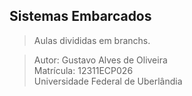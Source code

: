 ## Sistemas Embarcados

> Aulas divididas em branchs.

> Autor: Gustavo Alves de Oliveira\
Matrícula: 12311ECP026\
Universidade Federal de Uberlândia


